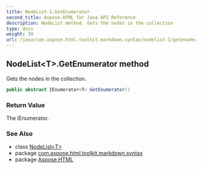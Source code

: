```yaml
---
title: NodeList-1.GetEnumerator
second_title: Aspose.HTML for Java API Reference
description: NodeList method. Gets the nodes in the collection
type: docs
weight: 30
url: /java/com.aspose.html.toolkit.markdown.syntax/nodelist-1/getenumerator/
---
```

## NodeList&lt;T&gt;.GetEnumerator method

Gets the nodes in the collection.

```java
public abstract IEnumerator<T> GetEnumerator()
```

### Return Value

The IEnumerator.

### See Also

* class [NodeList&lt;T&gt;](../)
* package [com.aspose.html.toolkit.markdown.syntax](../../nodelist-1/)
* package [Aspose.HTML](../../../)
